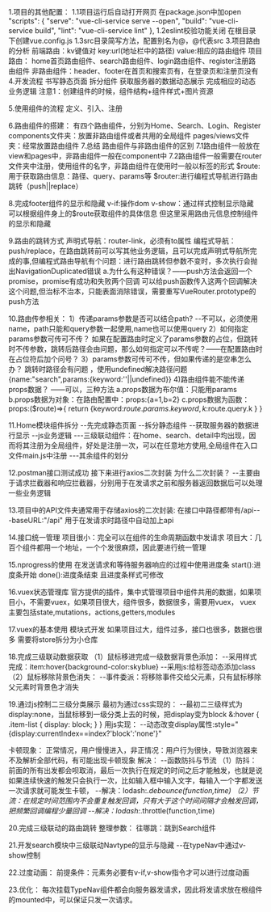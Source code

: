 1.项目的其他配置：
1.1项目运行后自动打开网页
    在package.json中加open
    "scripts": {
    "serve": "vue-cli-service serve --open",
    "build": "vue-cli-service build",
    "lint": "vue-cli-service lint"
  },
1.2eslint校验功能关闭
    在根目录下创建vue.config.js
1.3src目录简写方法，配置别名为@，@代表src
3.项目路由的分析
前端路由：kv键值对
key:url(地址栏中的路径)
value:相应的路由组件
项目路由：
home首页路由组件、search路由组件、login路由组件、register注册路由组件
非路由组件：header、footer在首页和搜索页有，在登录页和注册页没有
4.开发流程
书写静态页面
拆分组件
获取服务器的数据动态展示
完成相应的动态业务逻辑
注意1：创建组件的时候，组件结构+组件样式+图片资源

5.使用组件的流程
定义、引入、注册

6.路由组件的搭建：
有四个路由组件，分别为Home、Search、Login、Register
components文件夹：放置非路由组件或者共用的全局组件
pages/views文件夹：经常放置路由组件
7.总结
路由组件与非路由组件的区别
7.1路由组件一般放在view和pages中，非路由组件一般在component中
7.2路由组件一般需要在router文件夹中注册，使用组件的名字，非路由组件在使用时一般以标签的形式
$route:用于获取路由信息：路径、query、params等
$router:进行编程式导航进行路由跳转（push||replace）

8.完成footer组件的显示和隐藏
v-if:操作dom
v-show：通过样式控制显示隐藏
可以根据组件身上的$route获取组件的具体信息
但这里采用路由元信息控制组件的显示和隐藏

9.路由的跳转方式
声明式导航：router-link，必须有to属性
编程式导航：push/replace，在路由跳转前可以写其他业务逻辑，且可以完成声明式导航所完成的事,但编程式路由导航有个问题：进行路由跳转但参数不变时，多次执行会抛出NavigationDuplicated错误
a.为什么有这种错误？——push方法会返回一个promise，promise有成功和失败两个回调
可以给push函数传入这两个回调解决这个问题,但治标不治本，只能表面消除错误，需要重写VueRouter.prototype的push方法

10.路由传参相关：
1）传递params参数是否可以结合path?
--不可以，必须使用name，path只能和query参数一起使用,name也可以使用query
2）如何指定params参数可传可不传？
如果在配置路由时定义了params参数的占位，但跳转时不传参数，跳转后路径会由问题，那么如何指定可以不传呢？——在配置路由时在占位符后加个问号？
3）params参数可传可不传，但如果传递的是空串怎么办？
跳转时路径会有问题 ，使用undefined解决路径问题 {name:"search",params:{keyword:''||undefined}}
4)路由组件能不能传递props数据？
——可以，三种方法
a.props数据为布尔值：只能用params
b.props数据为对象：在路由配置中：props:{a=1,b=2}
c.props数据为函数：props:($route)=>{
    return {keyword:$route.params.keyword ,k:$route.query.k }
}

11.Home模块组件拆分
--先完成静态页面
--拆分静态组件
--获取服务器的数据进行显示
--js业务逻辑
---三级联动组件：在home、search、detail中均出现，因而将其注册为全局组件，好处是注册一次，可以在任意地方使用,全局组件在入口文件main.js中注册
---其余组件的划分

12.postman接口测试成功
接下来进行axios二次封装
为什么二次封装？
--主要由于请求拦截器和响应拦截器，分别用于在发请求之前和服务器返回数据后可以处理一些业务逻辑

13.项目中的API文件夹通常用于存储axios的二次封装:
在接口中路径都带有/api---baseURL:"/api"
用于在发请求时路径中自动加上api

14.接口统一管理
项目很小：完全可以在组件的生命周期函数中发请求
项目大：几百个组件都用一个地址，一个个发很麻烦，因此要进行统一管理

15.nprogress的使用
在发送请求和等待服务器响应的过程中使用进度条
start():进度条开始
done():进度条结束
且进度条样式可修改

16.vuex状态管理库
官方提供的插件，集中式管理项目中组件共用的数据，如果项目小，不需要vuex，如果项目很大，组件很多，数据很多，需要用vuex，
vuex主要包括state,mutations，actions,getters,modules

17.vuex的基本使用
模块式开发
如果项目过大，组件过多，接口也很多，数据也很多
需要将store拆分为小仓库

18.完成三级联动数据获取
（1）鼠标移进完成一级数据背景色添加：
--采用样式完成：item:hover{background-color:skyblue}
--采用js:给标签动态添加class
（2）鼠标移除背景色消失：
--事件委派：将移除事件交给父元素，只有鼠标移除父元素时背景色才消失

19.通过js控制二三级分类展示
最初为通过css实现的：
--最初二三级样式为display:none，当鼠标移到一级分类上去的时候，把display变为block
&:hover {
.item-list {
display: block;
 }
 }
 用js实现：
 --动态改变display属性:style="{display:currentIndex==index?'block':'none'}"

卡顿现象：
正常情况，用户慢慢进入，非正情况：用户行为很快，导致浏览器来不及解析全部代码，有可能出现卡顿现象
解决：
--函数防抖与节流
（1）防抖：前面的所有出发都会呗取消，最后一次执行在规定的时间之后才能触发，也就是说如果连续快速的触发只会执行一次，比如输入框中输入文字，每输入一个字都发送一次请求就可能发生卡顿，
--解决：lodash:_.debounce(function,time)
（2）节流：在规定时间范围内不会重复触发回调，只有大于这个时间间隔才会触发回调，把频繁回调编程少量回调
--解决：lodash:_.throttle(function,time)

20.完成三级联动的路由跳转
整理参数：
往哪跳：跳到Search组件

21.开发search模块中三级联动Navtype的显示与隐藏
--在typeNav中通过v-show控制

22.过度动画：
前提条件：元素务必要有v-if,v-show指令才可以进行过度动画

23.优化：
每次挂载TypeNav组件都会向服务器发请求，因此将发请求放在根组件的mounted中，可以保证只发一次请求。
